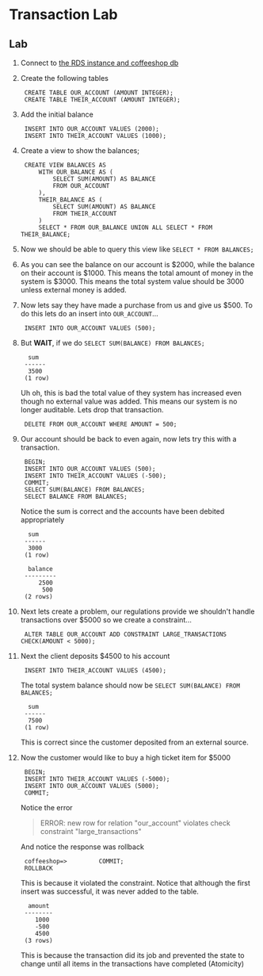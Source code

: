 # Transaction Lab

## Lab

1. Connect to [the RDS instance and coffeeshop db](./creating_rds_instance.md#connect-psql)
1. Create the following tables

        CREATE TABLE OUR_ACCOUNT (AMOUNT INTEGER);
        CREATE TABLE THEIR_ACCOUNT (AMOUNT INTEGER);

1. Add the initial balance

        INSERT INTO OUR_ACCOUNT VALUES (2000);
        INSERT INTO THEIR_ACCOUNT VALUES (1000);

1. Create a view to show the balances;

        CREATE VIEW BALANCES AS 
            WITH OUR_BALANCE AS (
                SELECT SUM(AMOUNT) AS BALANCE 
                FROM OUR_ACCOUNT
            ), 
            THEIR_BALANCE AS (
                SELECT SUM(AMOUNT) AS BALANCE 
                FROM THEIR_ACCOUNT
            )          
            SELECT * FROM OUR_BALANCE UNION ALL SELECT * FROM THEIR_BALANCE;        

1. Now we should be able to query this view like `SELECT * FROM BALANCES;`
1. As you can see the balance on our account is $2000, while the balance on their account is $1000. This means the total amount of money in the system is $3000. This means the total system value should be 3000 unless external money is added.
1. Now lets say they have made a purchase from us and give us $500. To do this lets do an insert into `OUR_ACCOUNT`...

        INSERT INTO OUR_ACCOUNT VALUES (500);
   
1. But **WAIT**, if we do `SELECT SUM(BALANCE) FROM BALANCES;`

         sum  
        ------
         3500
        (1 row)
        
    Uh oh, this is bad the total value of they system has increased even though no external value was added. This means our system is no longer auditable. Lets drop that transaction.
    
        DELETE FROM OUR_ACCOUNT WHERE AMOUNT = 500;
        
1. Our account should be back to even again, now lets try this with a transaction.

        BEGIN;
        INSERT INTO OUR_ACCOUNT VALUES (500);
        INSERT INTO THEIR_ACCOUNT VALUES (-500);
        COMMIT;
        SELECT SUM(BALANCE) FROM BALANCES;
        SELECT BALANCE FROM BALANCES;
        
    Notice the sum is correct and the accounts have been debited appropriately
    
         sum  
        ------
         3000
        (1 row)
    
         balance 
        ---------
            2500
             500
        (2 rows)
        
1. Next lets create a problem, our regulations provide we shouldn't handle transactions over $5000 so we create a constraint...

        ALTER TABLE OUR_ACCOUNT ADD CONSTRAINT LARGE_TRANSACTIONS CHECK(AMOUNT < 5000);
       
1. Next the client deposits $4500 to his account

        INSERT INTO THEIR_ACCOUNT VALUES (4500);
        
    The total system balance should now be `SELECT SUM(BALANCE) FROM BALANCES;`
    
         sum  
        ------
         7500
        (1 row)
        
    This is correct since the customer deposited from an external source.
    
1. Now the customer would like to buy a high ticket item for $5000    
    
        BEGIN;
        INSERT INTO THEIR_ACCOUNT VALUES (-5000);
        INSERT INTO OUR_ACCOUNT VALUES (5000);
        COMMIT;
        
    Notice the error
    
    >ERROR:  new row for relation "our_account" violates check constraint "large_transactions"
    
    And notice the response was rollback
    
        coffeeshop=>         COMMIT;
        ROLLBACK
        
    This is because it violated the constraint. Notice that although the first insert was successful, it was never added to the table.

         amount 
        --------
           1000
           -500
           4500
        (3 rows)
        
    This is because the transaction did its job and prevented the state to change until all items in the transactions have completed (Atomicity)